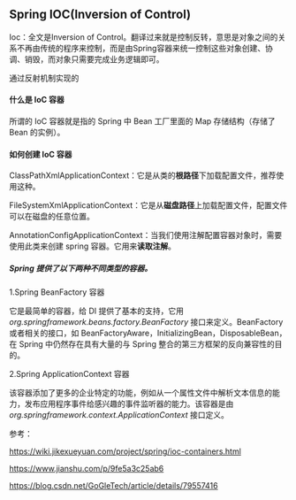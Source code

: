 ## Spring IOC(Inversion of Control)



Ioc：全文是Inversion of Control。翻译过来就是控制反转，意思是对象之间的关系不再由传统的程序来控制，而是由Spring容器来统一控制这些对象创建、协调、销毁，而对象只需要完成业务逻辑即可。

通过反射机制实现的



#### 什么是 IoC 容器

所谓的 IoC 容器就是指的 Spring 中 Bean 工厂里面的 Map 存储结构（存储了 Bean 的实例）。



#### 如何创建 IoC 容器

ClassPathXmlApplicationContext：它是从类的**根路径**下加载配置文件，推荐使用这种。

FileSystemXmlApplicationContext：它是从**磁盘路径**上加载配置文件，配置文件可以在磁盘的任意位置。

AnnotationConfigApplicationContext：当我们使用注解配置容器对象时，需要使用此类来创建 spring 容器。它用来**读取注解**。



##### Spring 提供了以下两种不同类型的容器。

1.Spring BeanFactory 容器

它是最简单的容器，给 DI 提供了基本的支持，它用 *org.springframework.beans.factory.BeanFactory* 接口来定义。BeanFactory 或者相关的接口，如 BeanFactoryAware，InitializingBean，DisposableBean，在 Spring 中仍然存在具有大量的与 Spring 整合的第三方框架的反向兼容性的目的。

2.Spring ApplicationContext 容器

该容器添加了更多的企业特定的功能，例如从一个属性文件中解析文本信息的能力，发布应用程序事件给感兴趣的事件监听器的能力。该容器是由 *org.springframework.context.ApplicationContext* 接口定义。



参考：

https://wiki.jikexueyuan.com/project/spring/ioc-containers.html

https://www.jianshu.com/p/9fe5a3c25ab6

https://blog.csdn.net/GoGleTech/article/details/79557416

